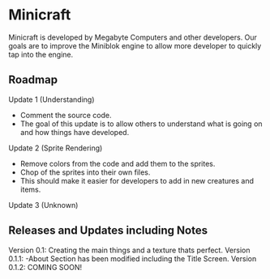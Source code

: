 Minicraft
===========

Minicraft is developed by Megabyte Computers and other developers. Our goals are to improve the Miniblok engine to allow more developer to quickly tap into the engine.


Roadmap
------------------
Update 1 (Understanding)
* Comment the source code.
* The goal of this update is to allow others to understand what is going on and how things have developed.

Update 2 (Sprite Rendering)
* Remove colors from the code and add them to the sprites.
* Chop of the sprites into their own files.
* This should make it easier for developers to add in new creatures and items.

Update 3 (Unknown)

Releases and Updates including Notes
-------------------------------------
Version 0.1:
Creating the main things and a texture thats perfect.
Version 0.1.1:
-About Section has been modified including the Title Screen.
Version 0.1.2:
COMING SOON!
